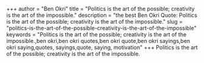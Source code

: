 +++
author = "Ben Okri"
title = "Politics is the art of the possible; creativity is the art of the impossible."
description = "the best Ben Okri Quote: Politics is the art of the possible; creativity is the art of the impossible."
slug = "politics-is-the-art-of-the-possible-creativity-is-the-art-of-the-impossible"
keywords = "Politics is the art of the possible; creativity is the art of the impossible.,ben okri,ben okri quotes,ben okri quote,ben okri sayings,ben okri saying,quotes, sayings,quote, saying, motivation"
+++
Politics is the art of the possible; creativity is the art of the impossible.

